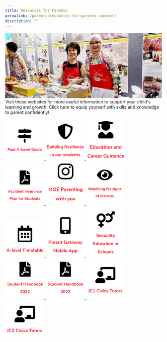 ```yaml
---
title: Resources for Parents
permalink: /parents/resources-for-parents-content/
description: ""
---
```

![](/images/Resources-for-Parents-2-1024x425.jpg)
Visit these websites for more useful information to support your child's learning and growth. Click here to equip yourself with skills and knowledge to parent confidently!


<a href="">
<img src="/images/Post%20A%20level%20guide.png" style="width:25%">
</a>

<a href="/files/Resilience-Resources_for-parents_final.pdf">
<img src="/images/resilience.png" style="width:25%">
</a>

<a href="/education-and-career-guidance-ecg/">
<img src="/images/ECG.png" style="width:25%">
</a>

<a href="/files/GPA-Product-Fact-Sheet-2022.pdf">
<img src="/images/insurance.png" style="width:25%">
</a>

<a href="https://www.instagram.com/parentingwith.moesg/">
<img src="/images/instagram.png" style="width:25%">
</a>



<a href="/parents/watching-for-distress/">
<img src="/images/signs%20of%20distress.png" style="width:25%">
</a>


<a href="/parents/a-level-timetable/">
<img src="/images/a%20level%20timetable.png" style="width:25%">
</a>

<a href="/parents/parent-gateway-mobile-app/">
<img src="/images/parent%20gateway.png" style="width:25%">
</a>

<a href="/parents/sexuality-education-in-schools/">
<img src="/images/sexuality%20education%201.png" style="width:25%">
</a>


<a href="/parents/parent-gateway-mobile-app/">
<img src="/images/student%20handbook.png" style="width:25%">
</a>

<a href="/parents/parent-gateway-mobile-app/">
<img src="/images/student%20handbook.png" style="width:25%">
</a>

<a href="">
<img src="/images/JC1%20Civics%20Tutors.png" style="width:25%">
</a>

<a href="">
<img src="/images/JC2%20Civics%20Tutors.png" style="width:25%">
</a>